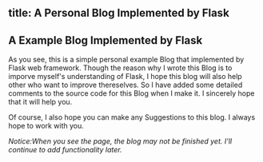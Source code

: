 title: A Personal Blog Implemented by Flask
---
## A Example Blog Implemented by Flask

As you see, this is a simple personal example Blog that implemented by Flask web framework. Though the reason why I wrote this Blog is to imporve myself's understanding of Flask, I hope this blog will also help other who want to improve thereselves. So I have added some detailed comments to the source code for this Blog when I make it. I sincerely hope that it will help you.

Of course, I also hope you can make any Suggestions to this blog. I always hope to work with you.

*Notice:When you see the page, the blog may not be finished yet. I'll continue to add functionality later.*